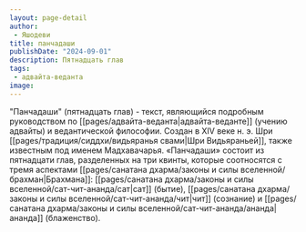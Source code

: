 ```yaml
---
layout: page-detail
author:
 - Яшодеви
title: панчадаши
publishDate: "2024-09-01"
description: Пятнадцать глав
tags:
 - адвайта-веданта
image: 
---
```

"Панчадаши" (пятнадцать глав) - текст, являющийся подробным руководством по [[pages/адвайта-веданта|адвайта-веданте]] (учению адвайты) и ведантической философии. Создан в XIV веке н. э. Шри [[pages/традиция/сиддхи/видьяранья свами|Шри Видьяраньей]], также известным под именем Мадхавачарья. «Панчадаши» состоит из пятнадцати глав, разделенных на три квинты, которые соотносятся с тремя аспектами [[pages/санатана дхарма/законы и силы вселенной/брахман|Брахмана]]: [[pages/санатана дхарма/законы и силы вселенной/сат-чит-ананда/сат|сат]] (бытие), [[pages/санатана дхарма/законы и силы вселенной/сат-чит-ананда/чит|чит]] (сознание) и [[pages/санатана дхарма/законы и силы вселенной/сат-чит-ананда/ананда|ананда]] (блаженство).


